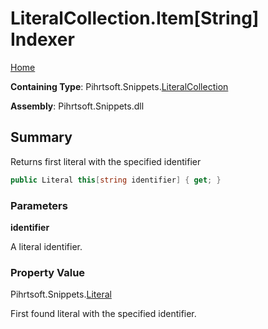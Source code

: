 <a name="_top"></a>

# LiteralCollection\.Item\[String\] Indexer

[Home](../../../../README.md#_top)

**Containing Type**: Pihrtsoft\.Snippets\.[LiteralCollection](../README.md#_top)

**Assembly**: Pihrtsoft\.Snippets\.dll

## Summary

Returns first literal with the specified identifier

```csharp
public Literal this[string identifier] { get; }
```

### Parameters

**identifier**

A literal identifier\.

### Property Value

Pihrtsoft\.Snippets\.[Literal](../../Literal/README.md#_top)

First found literal with the specified identifier\.